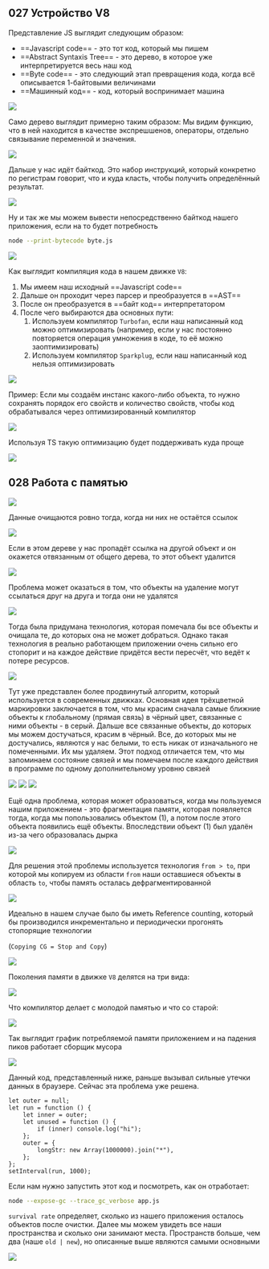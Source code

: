 ## 027 Устройство V8

Представление JS выглядит следующим образом:
- ==Javascript code== - это тот код, который мы пишем
- ==Abstract Syntaxis Tree== - это дерево, в которое уже интерпретируется весь наш код
- ==Byte code== - это следующий этап превращения кода, когда всё описывается 1-байтовыми величинами
- ==Машинный код== - код, который воспринимает машина

![](_png/916e404668b7ca17f81b0c970ef36bba.png)

Само дерево выглядит примерно таким образом:
Мы видим функцию, что в ней находится в качестве экспрешшенов, операторы, отдельно связывание переменной и значения.

![](_png/86a3924941ea193812e0ea5196079f94.png)

Дальше у нас идёт байткод. Это набор инструкций, который конкретно по регистрам говорит, что и куда класть, чтобы получить определённый результат.

![](_png/fbe9da2839c7b3a6d0ab29b54cdd794d.png)

Ну и так же мы можем вывести непосредственно байткод нашего приложения, если на то будет потребность

```bash
node --print-bytecode byte.js
```

![](_png/4b206f9bfc4615aefd28c528225b9242.png)

Как выглядит компиляция кода в нашем движке `V8`:
1) Мы имеем наш исходный ==Javascript code==
2) Дальше он проходит через парсер и преобразуется в ==AST==
3) После он преобразуется в ==байт код== интерпретатором
4) После чего выбираются два основных пути: 
	1) Используем компилятор `Turbofan`, если наш написанный код можно оптимизировать (например, если у нас постоянно повторяется операция умножения в коде, то её можно заоптимизировать)
	2) Используем компилятор `Sparkplug`, если наш написанный код нельзя оптимизировать 

![](_png/d2137a969cc54215f989b3b254da0c89.png)

Пример:
Если мы создаём инстанс какого-либо объекта, то нужно сохранять порядок его свойств и количество свойств, чтобы код обрабатывался через оптимизированный компилятор 

![](_png/36e3260c62bd15fcce6d5cb6e22ca015.png)

Используя TS такую оптимизацию будет поддерживать куда проще 

![](_png/24fa281c35ad6506224bca0ac839507f.png)


## 028 Работа с памятью



![](_png/8e92710d919bc3bcb766a5621d2c1c36.png)

Данные очищаются ровно тогда, когда ни них не остаётся ссылок

![](_png/88aecf355c43ad99f3ea3095d7c74da9.png)

Если в этом дереве у нас пропадёт ссылка на другой объект и он окажется отвязанным от общего дерева, то этот объект удалится

![](_png/1679c1c10fa1c8d041c5a7037ce00cac.png)

Проблема может оказаться в том, что объекты на удаление могут ссылаться друг на друга и тогда они не удалятся

![](_png/efe47948f046ec2074dd3e1112c7641f.png)

Тогда была придумана технология, которая помечала бы все объекты и очищала те, до которых она не может добраться.
Однако такая технология в реально работающем приложении очень сильно его стопорит и на каждое действие придётся вести пересчёт, что ведёт к потере ресурсов.

![](_png/5c38f6edfb5ec37346f54fe254cbc13a.png)

Тут уже представлен более продвинутый алгоритм, который используется в современных движках.
Основная идея трёхцветной маркировки заключается в том, что мы красим сначала самые ближние объекты к глобальному (прямая связь) в чёрный цвет, связанные с ними объекты - в серый. Дальше все связанные объекты, до которых мы можем достучаться, красим в чёрный. Все, до которых мы не достучались, являются у нас белыми, то есть никак от изначального не помеченными. Их мы удаляем.
Этот подход отличается тем, что мы запоминаем состояние связей и мы помечаем после каждого действия в программе по одному дополнительному уровню связей

![](_png/ecc7f2b328e871cd54a77c27fe47c366.png)
![](_png/2c509506868b4ceb9816e8c15e4fe8ce.png)
![](_png/0db425f8e4e9cde3ec589bace99d8079.png)

Ещё одна проблема, которая может образоваться, когда мы пользуемся нашим приложением - это фрагментация памяти, которая появляется тогда, когда мы попользовались объектом (1), а потом после этого объекта появились ещё объекты. Впоследствии объект (1) был удалён из-за чего образовалась дырка

![](_png/b609af1da6d7f88b3e5e9b65d956c9ec.png)

Для решения этой проблемы используется технология `from > to`, при которой мы копируем из области `from` наши оставшиеся объекты в область `to`, чтобы память осталась дефрагментированной

![](_png/c4662a1407f572b45d322def545e46ab.png)

Идеально в нашем случае было бы иметь Reference counting, который бы производился инкрементально и периодически прогонять стопорящие технологии 

(`Copying CG = Stop and Copy`)

![](_png/5798dbdf76b15fe41c5bd8044468478e.png)

Поколения памяти в движке `V8` делятся на три вида: 

![](_png/112b1156a51a3de6de9a870f3f0cf163.png)

Что компилятор делает с молодой памятью и что со старой:

![](_png/aee2ff0f2acb97d30f80427a20e8b1e2.png)

Так выглядит график потребляемой памяти приложением и на падения пиков работает сборщик мусора

![](_png/a953bac6623db251df2706d35de9ffcc.png)

Данный код, представленный ниже, раньше вызывал сильные утечки данных в браузере. Сейчас эта проблема уже решена. 

```JS
let outer = null;
let run = function () {
	let inner = outer;
	let unused = function () {
		if (inner) console.log("hi");
	};
	outer = {
		longStr: new Array(1000000).join("*"),
	};
};
setInterval(run, 1000);
```

Если нам нужно запустить этот код и посмотреть, как он отработает:

```bash
node --expose-gc --trace_gc_verbose app.js
```

`survival rate` определяет, сколько из нашего приложения осталось объектов после очистки. Далее мы можем увидеть все наши пространства и сколько они занимают места. Пространств больше, чем два (наше `old | new`), но описанные выше являются самыми основными 

![](_png/b41d4ef522af4e7c524a1612356cd5d6.png)